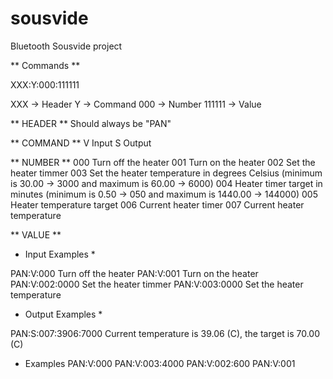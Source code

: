 # sousvide
Bluetooth Sousvide project


** Commands **

XXX:Y:000:111111

XXX -> Header
Y 	-> Command 
000 -> Number
111111 -> Value

** HEADER **
Should always be "PAN"

** COMMAND **
V Input 
S Output 

** NUMBER **
000 Turn off the heater
001 Turn on the heater
002 Set the heater timmer
003 Set the heater temperature in degrees Celsius (minimum is 30.00 -> 3000 and maximum is 60.00 -> 6000)
004 Heater timer target in minutes (minimum is 0.50 -> 050 and maximum is 1440.00 -> 144000)
005 Heater temperature target
006 Current heater timer
007 Current heater temperature

** VALUE **

* Input Examples *

PAN:V:000		Turn off the heater
PAN:V:001		Turn on the heater
PAN:V:002:0000	Set the heater timmer
PAN:V:003:0000	Set the heater temperature 

* Output Examples *

PAN:S:007:3906:7000	Current temperature is 39.06 (C), the target is 70.00 (C)


* Examples
PAN:V:000
PAN:V:003:4000
PAN:V:002:600
PAN:V:001




